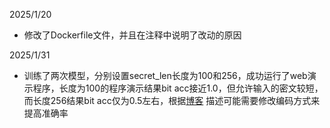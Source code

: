 2025/1/20
- 修改了Dockerfile文件，并且在注释中说明了改动的原因

2025/1/31
- 训练了两次模型，分别设置secret_len长度为100和256，成功运行了web演示程序，长度为100的程序演示结果bit acc接近1.0，但允许输入的密文较短，
而长度256结果bit acc仅为0.5左右，根据[博客](https://blog.csdn.net/qq_40859587/article/details/134670207?spm=1001.2014.3001.5502)
描述可能需要修改编码方式来提高准确率